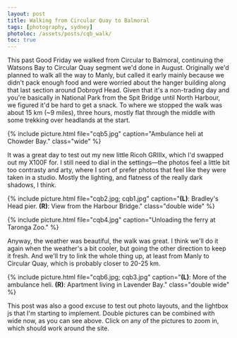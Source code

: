 ```yaml
---
layout: post
title: Walking from Circular Quay to Balmoral
tags: [photography, sydney]
photoloc: /assets/posts/cqb_walk/
toc: true
---
```


This past Good Friday we walked from Circular to Balmoral, continuing the Watsons Bay to Circular Quay segment we'd done in August. Originally we'd planned to walk all the way to Manly, but called it early mainly because we didn't pack enough food and were worried about the hanger building along that last section around Dobroyd Head. Given that it's a non-trading day and you're basically in National Park from the Spit Bridge until North Harbour, we figured it'd be hard to get a snack. To where we stopped the walk was about 15 km (~9 miles), three hours, mostly flat through the middle with some trekking over headlands at the start.

{% include picture.html
   file="cqb5.jpg"
   caption="Ambulance heli at Chowder Bay."
   class="wide"
%}

It was a great day to test out my new little Ricoh GRIIIx, which I'd swapped out my X100F for. I still need to dial in the settings—the photos feel a little bit too contrasty and arty, where I sort of prefer photos that feel like they were taken in a studio. Mostly the lighting, and flatness of the really dark shadows, I think. 

{% include picture.html
   file="cqb2.jpg; cqb1.jpg"
   caption="**(L)**: Bradley's Head pier. **(R)**: View from the Harbour Bridge."
   class="double wide"
%}

{% include picture.html
   file="cqb4.jpg"
   caption="Unloading the ferry at Taronga Zoo."
%}

Anyway, the weather was beautiful, the walk was great. I think we'll do it again when the weather's a bit cooler, but going the other direction to keep it fresh. And we'll try to link the whole thing up, at least from Manly to Circular Quay, which is probably closer to 20-25 km. 

{% include picture.html
   file="cqb6.jpg; cqb3.jpg"
   caption="**(L)**: More of the ambulance heli. **(R)**: Apartment living in Lavender Bay."
   class="double wide"
%}

This post was also a good excuse to test out photo layouts, and the lightbox js that I'm starting to implement. Double pictures can be combined with wide now, as you can see above. Click on any of the pictures to zoom in, which should work around the site.